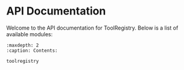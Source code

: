 # API Documentation

Welcome to the API documentation for ToolRegistry. Below is a list of available modules:

```{toctree}
:maxdepth: 2
:caption: Contents:

toolregistry
```
